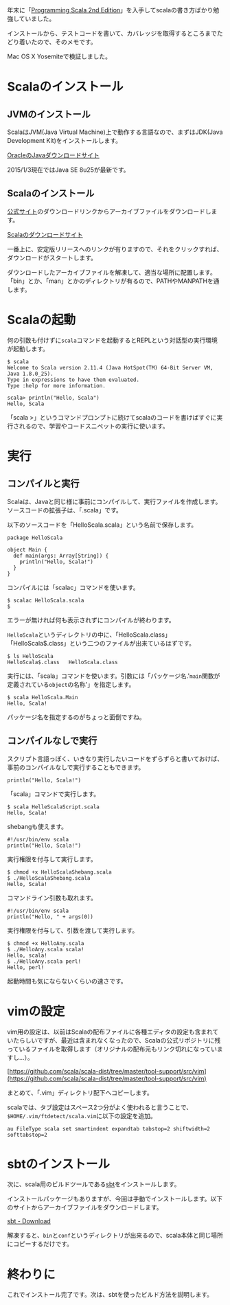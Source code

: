 年末に「[Programming Scala 2nd Edition](http://shop.oreilly.com/product/0636920033073.do)」を入手してscalaの書き方ばかり勉強していました。

インストールから、テストコードを書いて、カバレッジを取得するところまでたどり着いたので、そのメモです。

Mac OS X Yosemiteで検証しました。

# Scalaのインストール

## JVMのインストール

ScalaはJVM(Java Virtual Machine)上で動作する言語なので、まずはJDK(Java Development Kit)をインストールします。

[OracleのJavaダウンロードサイト](http://www.oracle.com/technetwork/java/javase/downloads/index.html)

2015/1/3現在ではJava SE 8u25が最新です。

## Scalaのインストール

[公式サイト](http://www.scala-lang.org)のダウンロードリンクからアーカイブファイルをダウンロードします。

[Scalaのダウンロードサイト](http://www.scala-lang.org/download/)

一番上に、安定版リリースへのリンクが有りますので、それをクリックすれば、ダウンロードがスタートします。

ダウンロードしたアーカイブファイルを解凍して、適当な場所に配置します。「bin」とか、「man」とかのディレクトリが有るので、PATHやMANPATHを通します。

# Scalaの起動
何の引数も付けずに`scala`コマンドを起動するとREPLという対話型の実行環境が起動します。


    $ scala
    Welcome to Scala version 2.11.4 (Java HotSpot(TM) 64-Bit Server VM, Java 1.8.0_25).
    Type in expressions to have them evaluated.
    Type :help for more information.

    scala> println("Hello, Scala")
    Hello, Scala

「scala >」というコマンドプロンプトに続けてscalaのコードを書けばすぐに実行されるので、学習やコードスニペットの実行に使います。

# 実行

## コンパイルと実行

Scalaは、Javaと同じ様に事前にコンパイルして、実行ファイルを作成します。ソースコードの拡張子は、「.scala」です。

以下のソースコードを「HelloScala.scala」という名前で保存します。

    package HelloScala
    
    object Main {
      def main(args: Array[String]) {
        println("Hello, Scala!")
      }
    }

コンパイルには「scalac」コマンドを使います。  

    $ scalac HelloScala.scala
    $

エラーが無ければ何も表示されずにコンパイルが終わります。

`HelloScala`というディレクトリの中に、「HelloScala.class」「HelloScala$.class」という二つのファイルが出来ているはずです。

    $ ls HelloScala
    HelloScala$.class	HelloScala.class

実行には、「scala」コマンドを使います。引数には「パッケージ名.'`main`関数が定義されている`object`の名称'」を指定します。

    $ scala HelloScala.Main
    Hello, Scala!

パッケージ名を指定するのがちょっと面倒ですね。

## コンパイルなしで実行

スクリプト言語っぽく、いきなり実行したいコードをずらずらと書いておけば、事前のコンパイルなしで実行することもできます。

    println("Hello, Scala!")

「scala」コマンドで実行します。

    $ scala HelleScalaScript.scala
    Hello, Scala!

shebangも使えます。

    #!/usr/bin/env scala
    println("Hello, Scala!")

実行権限を付与して実行します。

    $ chmod +x HelloScalaShebang.scala
    $ ./HelloScalaShebang.scala
    Hello, Scala!

コマンドライン引数も取れます。

    #!/usr/bin/env scala
    println("Hello, " + args(0))

実行権限を付与して、引数を渡して実行します。

    $ chmod +x HelloAny.scala
    $ ./HelloAny.scala scala!
    Hello, scala!
    $ ./HelloAny.scala perl!
    Hello, perl!

起動時間も気にならないくらいの速さです。

# vimの設定

vim用の設定は、以前はScalaの配布ファイルに各種エディタの設定も含まれていたらしいですが、最近は含まれなくなったので、Scalaの公式リポジトリに残っているファイルを取得します（オリジナルの配布元もリンク切れになっていますし…）。

[https://github.com/scala/scala-dist/tree/master/tool-support/src/vim](https://github.com/scala/scala-dist/tree/master/tool-support/src/vim)

まとめて、「.vim」ディレクトリ配下へコピーします。

scalaでは、タブ設定はスペース2つ分がよく使われると言うことで、`$HOME/.vim/ftdetect/scala.vim`に以下の設定を追加。

    au FileType scala set smartindent expandtab tabstop=2 shiftwidth=2 softtabstop=2

# sbtのインストール

次に、scala用のビルドツールである[sbt](http://www.scala-sbt.org)をインストールします。

インストールパッケージもありますが、今回は手動でインストールします。以下のサイトからアーカイブファイルをダウンロードします。

[sbt - Download](http://www.scala-sbt.org/download.html)

解凍すると、`bin`と`conf`というディレクトリが出来るので、scala本体と同じ場所にコピーするだけです。

# 終わりに
これでインストール完了です。次は、sbtを使ったビルド方法を説明します。
